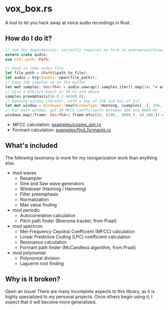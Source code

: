# vox_box.rs

A tool to let you hack away at voice audio recordings in Rust.

## How do I do it?

```rust
// See dev dependencies: currently requires my fork at andrewcsmith/audio
extern crate audio;
use std::path::Path;

// Read in some audio file
let file_path = &Path(&path_to_file);
let audio = try!(audio::open(file_path));
// Copy the samples to an f64 buffer
let mut samples: Vec<f64> = audio.unwrap().samples.iter().map(|v| *v as f64).collect();
// Give a 6db/oct boost at 50 hz and above
samples.preemphasis(50.0 / 44100.0); 
// Hanning window iterator, with a hop of 256 and bin of 512
let mut window = Windower::new(WindowType::Hanning, &samples[..], 256, 512);
// For each window, get 26 MFCC coefficients between 100 and 8000 Hz
windows.map(|frame: Vec<f64>| frame.mfcc(26, (100., 8000.), 44_100.)).collect();
```

* MFCC calculation: [examples/cosine_sim.rs](https://github.com/andrewcsmith/vox_box.rs/blob/master/examples/cosine_sim.rs)
* Formant calculation: [examples/find_formants.rs](https://github.com/andrewcsmith/vox_box.rs/blob/master/examples/find_formants.rs)

## What's included

The following taxonomy is more for my reorganization work than anything else.

* mod waves
    * Resampler
    * Sine and Saw wave generators
    * Windower (Hanning / Hamming)
    * Filter preemphasis
    * Normalization
    * Max value finding
* mod periodic
    * Autocorrelation calculation
    * Pitch path finder (Boersma tracker, from Praat)
* mod spectrum
    * Mel-Frequency Cepstral Coefficient (MFCC) calculation
    * Linear Predictive Coding (LPC) coefficient calculation
    * Resonance calculation
    * Formant path finder (McCandless algorithm, from Praat)
* mod polynomial
    * Polynomial division
    * Laguerre root finding

## Why is it broken?

Open an issue! There are many incomplete aspects to this library, as it is highly specialized to my personal projects. Once others begin using it, I expect that it will become more generalized.

